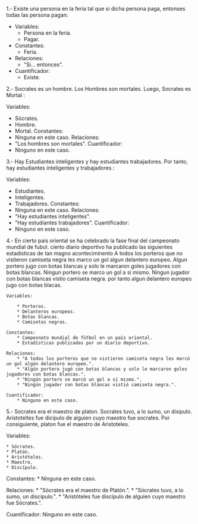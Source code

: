 1.- Existe una persona en la feria tal que si dicha persona paga, entonses todas las persona pagan:

* Variables:
  + Persona en la feria.
  + Pagar.
* Constantes:
  + Feria.
* Relaciones:
  + "Si... entonces".
* Cuantificador:
  + Existe.

2.- Socrates es un hombre. Los Hombres son mortales. Luego, Socrates es Mortal :

Variables:
  * Sócrates.
  * Hombre.
  * Mortal.
Constantes:
  * Ninguna en este caso.
Relaciones:
  * "Los hombres son mortales".
Cuantificador:
  * Ninguno en este caso.

3.- Hay Estudiantes inteligentes y hay estudiantes trabajadores. Por tanto, hay estudiantes inteligentes y trabajadores :

Variables:
  * Estudiantes.
  * Inteligentes.
  * Trabajadores.
Constantes:
  * Ninguna en este caso.
Relaciones:
  * "Hay estudiantes inteligentes".
  * "Hay estudiantes trabajadores".
Cuantificador:
  * Ninguno en este caso.

4.- En cierto pais oriental se ha celebrado la fase final del campeonato mundial de fubol. cierto diario deportivo ha publicado las siguientes estadisticas de tan magno aconteciminento
    A todos los porteros que no vistieron camiseta negra les marco un gol algun delantero europeo.
    Algun portero jugo con botas blancas y solo le marcaron goles jugadores con botas blancas.
    Ningun portero se marco un gol a si mismo.
    Ningun jugador con botas blancas vistio camiseta negra.
    por tanto algun delantero europeo jugo con botas blacas.

    Variables:

        * Porteros.
        * Delanteros europeos.
        * Botas blancas.
        * Camisetas negras.

    Constantes:
        * Campeonato mundial de fútbol en un país oriental.
        * Estadísticas publicadas por un diario deportivo.

    Relaciones:
        * "A todos los porteros que no vistieron camiseta negra les marcó un gol algún delantero europeo.".
        * "Algún portero jugó con botas blancas y solo le marcaron goles jugadores con botas blancas.".
        * "Ningún portero se marcó un gol a sí mismo.".
        * "Ningún jugador con botas blancas vistió camiseta negra.".
    
    Cuantificador:
        * Ninguno en este caso.


5.- Socrates era el maestro de platon. Socrates tuvo, a lo sumo, un disipulo. Aristoteltes fue dicipulo de alguien cuyo maestro fue socrates. Por consiguiente, platon fue el maestro de Aristoteles.

Variables:

    * Sócrates.
    * Platón.
    * Aristóteles.
    * Maestro.
    * Discípulo.
Constantes:
    * Ninguna en este caso.

Relaciones:
    * "Sócrates era el maestro de Platón.".
    * "Sócrates tuvo, a lo sumo, un discípulo.".
    * "Aristóteles fue discípulo de alguien cuyo maestro fue Sócrates.".

Cuantificador:
Ninguno en este caso.